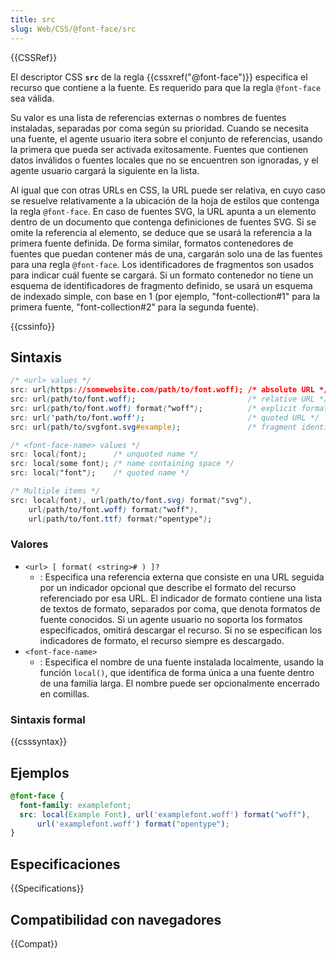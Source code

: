 ```yaml
---
title: src
slug: Web/CSS/@font-face/src
---
```


{{CSSRef}}

El descriptor CSS **`src`** de la regla {{cssxref("@font-face")}} especifica el recurso que contiene a la fuente. Es requerido para que la regla `@font-face` sea válida.

Su valor es una lista de referencias externas o nombres de fuentes instaladas, separadas por coma según su prioridad. Cuando se necesita una fuente, el agente usuario itera sobre el conjunto de referencias, usando la primera que pueda ser activada exitosamente. Fuentes que contienen datos inválidos o fuentes locales que no se encuentren son ignoradas, y el agente usuario cargará la siguiente en la lista.

Al igual que con otras URLs en CSS, la URL puede ser relativa, en cuyo caso se resuelve relativamente a la ubicación de la hoja de estilos que contenga la regla `@font-face`. En caso de fuentes SVG, la URL apunta a un elemento dentro de un documento que contenga definiciones de fuentes SVG. Si se omite la referencia al elemento, se deduce que se usará la referencia a la primera fuente definida. De forma similar, formatos contenedores de fuentes que puedan contener más de una, cargarán solo una de las fuentes para una regla `@font-face`. Los identificadores de fragmentos son usados para indicar cuál fuente se cargará. Si un formato contenedor no tiene un esquema de identificadores de fragmento definido, se usará un esquema de indexado simple, con base en 1 (por ejemplo, "font-collection#1" para la primera fuente, "font-collection#2" para la segunda fuente).

{{cssinfo}}

## Sintaxis

```css
/* <url> values */
src: url(https://somewebsite.com/path/to/font.woff); /* absolute URL */
src: url(path/to/font.woff);                         /* relative URL */
src: url(path/to/font.woff) format("woff");          /* explicit format */
src: url('path/to/font.woff');                       /* quoted URL */
src: url(path/to/svgfont.svg#example);               /* fragment identifying font */

/* <font-face-name> values */
src: local(font);      /* unquoted name */
src: local(some font); /* name containing space */
src: local("font");    /* quoted name */

/* Multiple items */
src: local(font), url(path/to/font.svg) format("svg"),
    url(path/to/font.woff) format("woff"),
    url(path/to/font.ttf) format("opentype");
```

### Valores

- `<url> [ format( <string># ) ]?`
  - : Especifica una referencia externa que consiste en una URL seguida por un indicador opcional que describe el formato del recurso referenciado por esa URL. El indicador de formato contiene una lista de textos de formato, separados por coma, que denota formatos de fuente conocidos. Si un agente usuario no soporta los formatos especificados, omitirá descargar el recurso. Si no se especifican los indicadores de formato, el recurso siempre es descargado.
- `<font-face-name>`
  - : Especifica el nombre de una fuente instalada localmente, usando la función `local()`, que identifica de forma única a una fuente dentro de una familia larga. El nombre puede ser opcionalmente encerrado en comillas.

### Sintaxis formal

{{csssyntax}}

## Ejemplos

```css
@font-face {
  font-family: examplefont;
  src: local(Example Font), url('examplefont.woff') format("woff"),
      url('examplefont.woff') format("opentype");
}
```

## Especificaciones

{{Specifications}}

## Compatibilidad con navegadores

{{Compat}}
